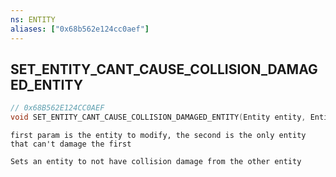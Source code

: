 ```yaml
---
ns: ENTITY
aliases: ["0x68b562e124cc0aef"]
---
```

## SET_ENTITY_CANT_CAUSE_COLLISION_DAMAGED_ENTITY

```c
// 0x68B562E124CC0AEF
void SET_ENTITY_CANT_CAUSE_COLLISION_DAMAGED_ENTITY(Entity entity, Entity entity);
```

```
first param is the entity to modify, the second is the only entity that can't damage the first

Sets an entity to not have collision damage from the other entity
```
